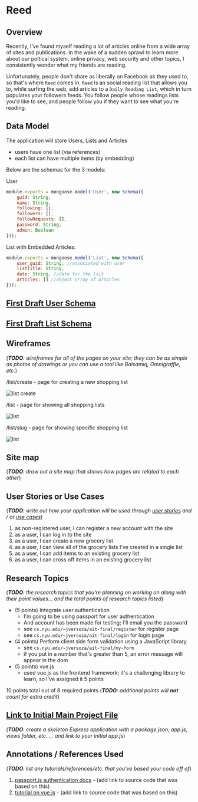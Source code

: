# Reed

## Overview
Recently, I've found myself reading a lot of articles online from a wide array of sites and publications. In the wake of a sudden sprawl to learn more about our poltical system, online privacy, web security and other topics, I consistently wonder what my friends are reading.

Unfortunately, people don't share as liberally on Facebook as they used to, so that's where `Reed` comes in. `Reed` is an social reading list that allows you to, while surfing the web, add articles to a `Daily Reading List`, which in turn populates your followers feeds. You follow people whose readings lists you'd like to see, and people follow you if they want to see what you're reading.


## Data Model

The application will store Users, Lists and Articles

* users have one list (via references)
* each list can have multiple items (by embedding)

Below are the schemas for the 3 models:

User

```javascript
module.exports = mongoose.model('User', new Schema({
    guid: String,
    name: String,
    following: [],
    followers: [],
    followRequests: [],
    password: String,
    admin: Boolean
}));
```

List with Embedded Articles:

```javascript
module.exports = mongoose.model('List', new Schema({
    user_guid: String, //associated with user
    listTitle: String,
    date: String, //date for the lsit
    articles: [] //object array of articles
}));
```
## [First Draft User Schema](server/models/user.js)
## [First Draft List Schema](server/models/list.js)

## Wireframes

(___TODO__: wireframes for all of the pages on your site; they can be as simple as photos of drawings or you can use a tool like Balsamiq, Omnigraffle, etc._)

/list/create - page for creating a new shopping list

![list create](documentation/list-create.png)

/list - page for showing all shopping lists

![list](documentation/list.png)

/list/slug - page for showing specific shopping list

![list](documentation/list-slug.png)

## Site map

(___TODO__: draw out a site map that shows how pages are related to each other_)


## User Stories or Use Cases

(___TODO__: write out how your application will be used through [user stories](http://en.wikipedia.org/wiki/User_story#Format) and / or [use cases](https://www.mongodb.com/download-center?jmp=docs&_ga=1.47552679.1838903181.1489282706#previous)_)

1. as non-registered user, I can register a new account with the site
2. as a user, I can log in to the site
3. as a user, I can create a new grocery list
4. as a user, I can view all of the grocery lists I've created in a single list
5. as a user, I can add items to an existing grocery list
6. as a user, I can cross off items in an existing grocery list

## Research Topics

(___TODO__: the research topics that you're planning on working on along with their point values... and the total points of research topics listed_)

* (5 points) Integrate user authentication
    * I'm going to be using passport for user authentication
    * And account has been made for testing; I'll email you the password
    * see <code>cs.nyu.edu/~jversoza/ait-final/register</code> for register page
    * see <code>cs.nyu.edu/~jversoza/ait-final/login</code> for login page
* (4 points) Perform client side form validation using a JavaScript library
    * see <code>cs.nyu.edu/~jversoza/ait-final/my-form</code>
    * if you put in a number that's greater than 5, an error message will appear in the dom
* (5 points) vue.js
    * used vue.js as the frontend framework; it's a challenging library to learn, so I've assigned it 5 points

10 points total out of 8 required points (___TODO__: addtional points will __not__ count for extra credit_)


## [Link to Initial Main Project File](app.js)

(___TODO__: create a skeleton Express application with a package.json, app.js, views folder, etc. ... and link to your initial app.js_)

## Annotations / References Used

(___TODO__: list any tutorials/references/etc. that you've based your code off of_)

1. [passport.js authentication docs](http://passportjs.org/docs) - (add link to source code that was based on this)
2. [tutorial on vue.js](https://vuejs.org/v2/guide/) - (add link to source code that was based on this)

